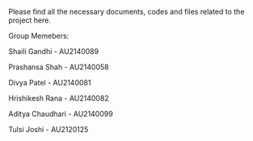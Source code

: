 Please find all the necessary documents, codes and files related to the project here.

Group Memebers:

Shaili Gandhi - AU2140089

Prashansa Shah - AU2140058

Divya Patel -  AU2140081

Hrishikesh Rana - AU2140082

Aditya Chaudhari - AU2140099

Tulsi Joshi -  AU2120125
